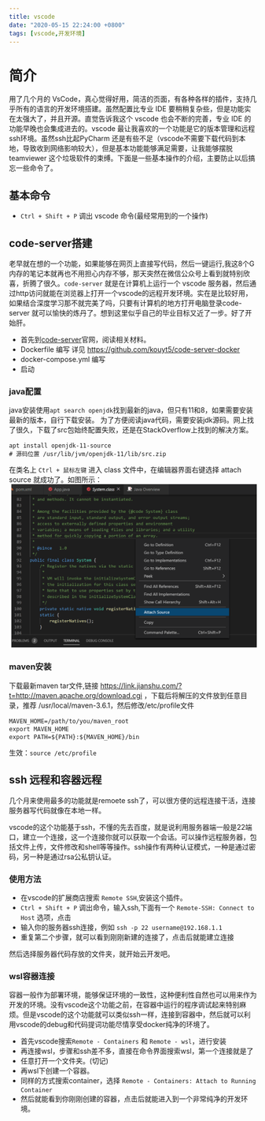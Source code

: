 ```yaml
---
title: vscode
date: "2020-05-15 22:24:00 +0800"
tags: [vscode,开发环境]
---
```

# 简介
用了几个月的 VsCode，真心觉得好用，简洁的页面，有各种各样的插件，支持几乎所有的语言的开发环境搭建。虽然配置比专业 IDE 要稍稍复杂些，但是功能实在太强大了，并且开源。直觉告诉我这个 vscode 也会不断的完善，专业 IDE 的功能早晚也会集成进去的。vscode 最让我喜欢的一个功能是它的版本管理和远程ssh环境。虽然ssh比起PyCharm 还是有些不足（vscode不需要下载代码到本地，导致收到网络影响较大），但是基本功能能够满足需要，让我能够摆脱 teamviewer 这个垃圾软件的束缚。下面是一些基本操作的介绍，主要防止以后搞忘一些命令了。

## 基本命令
+ `Ctrl + Shift + P` 调出 vscode 命令(最经常用到的一个操作)

## code-server搭建
老早就在想的一个功能，如果能够在网页上直接写代码，然后一键运行,我这8个G内存的笔记本就再也不用担心内存不够，那天突然在微信公众号上看到就特别欣喜，折腾了很久。`code-server` 就是在计算机上运行一个 vscode 服务器，然后通过http访问就能在浏览器上打开一个vscode的远程开发环境。实在是比较好用，如果结合深度学习那不就完美了吗，只要有计算机的地方打开电脑登录code-server 就可以愉快的炼丹了。想到这里似乎自己的毕业目标又近了一步。好了开始肝。
+ 首先到[code-server](https://github.com/cdr/code-server)官网，阅读相关材料。
+ Dockerfile 编写 详见 https://github.com/kouyt5/code-server-docker
+ docker-compose.yml 编写
+ 启动

### java配置
java安装使用`apt search openjdk`找到最新的java，但只有11和8，如果需要安装最新的版本，自行下载安装。
为了方便阅读java代码，需要安装jdk源码。网上找了很久，下载了src包始终配置失败，还是在StackOverflow上找到的解决方案。
```
apt install openjdk-11-source
# 源码位置 /usr/lib/jvm/openjdk-11/lib/src.zip
```
在类名上 `Ctrl + 鼠标左键` 进入 class 文件中，在编辑器界面右键选择 attach source 就成功了。如图所示：![配置](/assets/resource/vscode/vscode使用.png)

### maven安装
下载最新maven tar文件,链接 https://link.jianshu.com/?t=http://maven.apache.org/download.cgi ，下载后将解压的文件放到任意目录，推荐 /usr/local/maven-3.6.1，然后修改/etc/profile文件
```
MAVEN_HOME=/path/to/you/maven_root
export MAVEN_HOME
export PATH=${PATH}:${MAVEN_HOME}/bin
```
生效：`source /etc/profile`

## ssh 远程和容器远程

几个月来使用最多的功能就是remoete ssh了，可以很方便的远程连接干活，连接服务器写代码就像在本地一样。

vscode的这个功能基于ssh，不懂的先去百度，就是说利用服务器端一般是22端口，建立一个连接，这一个连接你就可以获取一个会话。可以操作远程服务器，包括文件上传，文件修改和shell等等操作。ssh操作有两种认证模式，一种是通过密码，另一种是通过rsa公私钥认证。

### 使用方法

+ 在vscode的扩展商店搜索 `Remote SSH`,安装这个插件。
+ `Ctrl + Shift + P` 调出命令，输入ssh,下面有一个 `Remote-SSH: Connect to Host` 选项，点击
+ 输入你的服务器ssh连接，例如 `ssh -p 22 username@192.168.1.1`
+ 重复第二个步骤，就可以看到刚刚新建的连接了，点击后就能建立连接

然后选择服务器代码存放的文件夹，就开始云开发吧。

### wsl容器连接

容器一般作为部署环境，能够保证环境的一致性，这种便利性自然也可以用来作为开发的环境。没有vscode这个功能之前，在容器中运行的程序调试起来特别麻烦。但是vscode的这个功能就可以类似ssh一样，连接到容器中，然后就可以利用vscode的debug和代码提词功能尽情享受docker纯净的环境了。

+ 首先vscode搜索`Remote - Containers` 和 `Remote - wsl`，进行安装
+ 再连接wsl，步骤和ssh差不多，直接在命令界面搜索wsl，第一个连接就是了
+ 任意打开一个文件夹。(切记)
+ 再wsl下创建一个容器。
+ 同样的方式搜索container，选择 `Remote - Containers: Attach to Running Container`
+ 然后就能看到你刚刚创建的容器，点击后就能进入到一个非常纯净的开发环境。